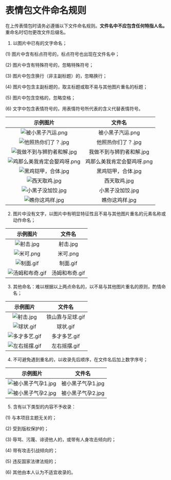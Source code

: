 # 表情包文件命名规则

在上传表情包时请务必遵循以下文件命名规则。**文件名中不应包含任何特指人名。** 重命名时切勿更改文件后缀名。

1. 以图片中已有的文字命名；

(1) 图片中含有标点符号的，标点符号也出现在文件名中；

(2) 图片中含有特殊符号的，忽略特殊符号；

(3) 图片中包含换行（非主副标题）的，忽略换行；

(4) 图片中包含主副标题的，取主标题或取不易与其他图片重名的标题；

(5) 图片中包含空格的，忽略空格；

(6) 文字中包含表情符号的，用表情符号所代表的含义代替表情符号。

|示例图片|文件名|
| :----: |  :----: |
| ![被小黑子汽运.png](../still/被小黑子汽运.png) | 被小黑子汽运.png |
| ![他照热你们了？.jpg](../still/他照热你们了？.jpg) | 他照热你们了？.jpg |
| ![我做不到与狮豹者和解.jpg](../still/我做不到与狮豹者和解.jpg) | 我做不到与狮豹者和解.jpg |
| ![鸡那么美我肯定会娶鸡呀.png](../still/鸡那么美我肯定会娶鸡呀.png) | 鸡那么美我肯定会娶鸡呀.png |
| ![黑鸡铠甲，合体.jpg](../still/黑鸡铠甲，合体.jpg) | 黑鸡铠甲，合体.jpg |
| ![西天取鸡.jpg](../still/西天取鸡.jpg) | 西天取鸡.jpg |
| ![小黑子没加饺.jpg](../still/小黑子没加饺.jpg) | 小黑子没加饺.jpg |
| ![瞧你这鸡样.jpg](../still/瞧你这鸡样.jpg) | 瞧你这鸡样.jpg |

2. 图片中没有文字，以图片中有明显特征性且不易与其他图片重名的元素名称或动作命名；

|示例图片|文件名|
| :----: |  :----: |
| ![射击.jpg](../still/射击.jpg) | 射击.jpg |
| ![米可.png](../still/米可.png) | 米可.png |
| ![制面.gif](../gif/制面.gif) | 制面.gif |
| ![汤姆和布奇.gif](../gif/汤姆和布奇.gif) | 汤姆和布奇.gif |

3. 其他命名：难以根据以上两点命名的，以不易与其他图片重名的原则，酌情命名；

|示例图片|文件名|
| :----: |  :----: |
| ![射击.jpg](../gif/铁山靠与足球.gif) | 铁山靠与足球.gif |
| ![球状.gif](../gif/球状.gif) | 球状.gif |
| ![多才多艺.gif](../gif/多才多艺.gif) | 多才多艺.gif |
| ![左右摇摆.gif](../gif/左右摇摆.gif) | 左右摇摆.gif |

4. 不可避免遇到重名的，以收录先后顺序，在文件名后加上数字序号；

|示例图片|文件名|
| :----: |  :----: |
| ![被小黑子气孕1.jpg](../still/被小黑子气孕1.jpg) | 被小黑子气孕1.jpg |
| ![被小黑子气孕2.jpg](../still/被小黑子气孕2.jpg) | 被小黑子气孕2.jpg |

5. 含有以下类型的内容不予收录：

(1) 与本项目主题无关的；

(2) 受到版权保护的；

(3) 辱骂、污蔑、诽谤他人的，或带有人身攻击倾向的；

(4) 带有攻击引战倾向的；

(5) 违反国家法律法规的；

(6) 其他由本人认为不适宜收录的。